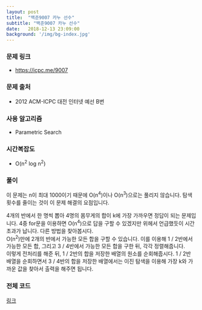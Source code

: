 ```yaml
---
layout: post
title:  "백준9007 카누 선수"
subtitle: "백준9007 카누 선수"
date:   2018-12-13 23:09:00
background: '/img/bg-index.jpg'
---
```


### 문제 링크
* https://icpc.me/9007

### 문제 출처
* 2012 ACM-ICPC 대전 인터넷 예선 B번

### 사용 알고리즘
* Parametric Search

### 시간복잡도
* O(n<sup>2</sup> log n<sup>2</sup>)

### 풀이
이 문제는 n이 최대 1000이기 때문에 O(n<sup>4</sup>)이나 O(n<sup>3</sup>)으로는 풀리지 않습니다. 탐색 횟수를 줄이는 것이 이 문제 해결의 요점입니다.

4개의 반에서 한 명씩 뽑아 4명의 몸무게의 합이 k에 가장 가까우면 정답이 되는 문제입니다. 4중 for문을 이용하면 O(n<sup>4</sup>)으로 답을 구할 수 있겠지만 위헤서 언급했듯이 시간초과가 납니다. 다른 방법을 찾아봅시다.<br>
O(n<sup>2</sup>)만에 2개의 반에서 가능한 모든 합을 구할 수 있습니다. 이를 이용해 1 / 2반에서 가능한 모든 합, 그리고 3 / 4반에서 가능한 모든 합을 구한 뒤, 각각 정렬해줍니다.<br>
이렇게 전처리를 해준 뒤, 1 / 2반의 합을 저장한 배열의 원소를 순회해줍시다. 1 / 2반 배열을 순회하면서 3 / 4반의 합을 저장한 배열에서는 이진 탐색을 이용해 가장 k와 가까운 값을 찾아서 출력을 해주면 됩니다.

### 전체 코드
<a href = "https://github.com/justiceHui/BOJ/blob/master/ACM-ICPC_Regional/DaejeonSeoul/9007.cpp">링크</a>
